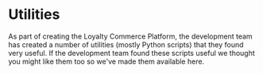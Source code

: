 Utilities
=========

As part of creating the Loyalty Commerce Platform, the development team has created
a number of utilities (mostly Python
scripts) that they found very useful.
If the development team found these scripts useful we thought
you might like them too so we've made them available here.


